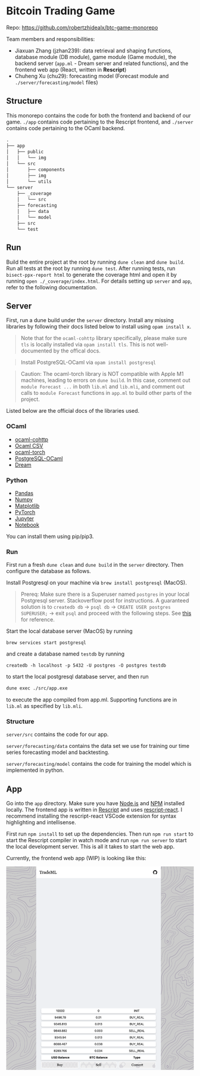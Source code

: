 # Bitcoin Trading Game

Repo: https://github.com/robertzhidealx/btc-game-monorepo

Team members and responsibilities:

- Jiaxuan Zhang (jzhan239): data retrieval and shaping functions, database module (DB module), game module (Game module), the backend server (`app.ml` - Dream server and related functions), and the frontend web app (React, written in **Rescript**)
- Chuheng Xu (chu29): forecasting model (Forecast module and `./server/forecasting/model` files)

## Structure

This monorepo contains the code for both the frontend and backend of our game. `./app` contains code pertaining to the Rescript frontend, and `./server` contains code pertaining to the OCaml backend.

```
.
├── app
│   ├── public
│   │   └── img
│   └── src
│       ├── components
│       ├── img
│       └── utils
└── server
    ├── _coverage
    │   └── src
    ├── forecasting
    │   ├── data
    │   └── model
    ├── src
    └── test
```

## Run

Build the entire project at the root by running `dune clean` and `dune build`. Run all tests at the root by running `dune test`. After running tests, run `bisect-ppx-report html` to generate the coverage html and open it by running `open ./_coverage/index.html`. For details setting up `server` and `app`, refer to the following documentation.

## Server

First, run a dune build under the `server` directory. Install any missing libraries by following their docs listed below to install using `opam install x`.

> Note that for the `ocaml-cohttp` library specifically, please make sure `tls` is locally installed via `opam install tls`. This is not well-documented by the offical docs.

> Install PostgreSQL-OCaml via `opam install postgresql`

> Caution: The ocaml-torch library is NOT compatible with Apple M1 machines, leading to errors on `dune build`. In this case, comment out `module Forecast ...` in both `lib.ml` and `lib.mli`, and comment out calls to `module Forecast` functions in `app.ml` to build other parts of the project.

Listed below are the official docs of the libraries used.

### OCaml

- [ocaml-cohttp](https://github.com/mirage/ocaml-cohttp#installation)
- [Ocaml CSV](https://github.com/Chris00/ocaml-csv)
- [ocaml-torch](https://github.com/LaurentMazare/ocaml-torch)
- [PostgreSQL-OCaml](https://github.com/mmottl/postgresql-ocaml)
- [Dream](https://github.com/aantron/dream)

### Python

- [Pandas](https://pandas.pydata.org/docs/getting_started/install.html)
- [Numpy](https://numpy.org/install/)
- [Matplotlib](https://matplotlib.org/stable/#installation)
- [PyTorch](https://pytorch.org/get-started/locally/)
- [Jupyter](https://jupyter.org/install)
- [Notebook](https://jupyter.org/install)

You can install them using pip/pip3.

### Run

First run a fresh `dune clean` and `dune build` in the `server` directory. Then configure the database as follows.

Install Postgresql on your machine via `brew install postgresql` (MacOS).

> Prereq: Make sure there is a Superuser named `postgres` in your local Postgresql server. Stackoverflow post for instructions. A guaranteed solution is to `createdb db` -> `psql db` -> `CREATE USER postgres SUPERUSER;` -> exit `psql` and proceed with the following steps. See [this](https://stackoverflow.com/questions/15301826/psql-fatal-role-postgres-does-not-exist) for reference.

Start the local database server (MacOS) by running

```
brew services start postgresql
```

and create a database named `testdb` by running

```
createdb -h localhost -p 5432 -U postgres -O postgres testdb
```

to start the local postgresql database server, and then run

```ocaml
dune exec ./src/app.exe
```

to execute the app compiled from app.ml. Supporting functions are in `lib.ml` as specified by `lib.mli`.

### Structure

`server/src` contains the code for our app.

`server/forecasting/data` contains the data set we use for training our time series forecasting model and backtesting.

`server/forecasting/model` contains the code for training the model which is implemented in python.

## App

Go into the `app` directory. Make sure you have [Node.js](https://nodejs.org/en/download/package-manager/) and [NPM](https://docs.npmjs.com/downloading-and-installing-node-js-and-npm) installed locally. The frontend app is written in [Rescript](https://rescript-lang.org/) and uses [rescript-react](https://rescript-lang.org/docs/react/latest/introduction). I recommend installing the rescript-react VSCode extension for syntax highlighting and intellisense.

First run `npm install` to set up the dependencies. Then run `npm run start` to start the Rescript compiler in watch mode and run `npm run server` to start the local development server. This is all it takes to start the web app.

Currently, the frontend web app (WIP) is looking like this:

![App](/assets/app.png)
